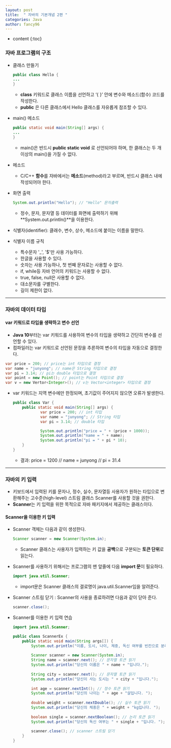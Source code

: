 ```yaml
---
layout: post
title:  " 자바의 기본개념 2편 "
categories: Java
author: fancy96
---
```

* content
  {:toc}

### 자바 프로그램의 구조

- 클래스 만들기

    ``` java
    public class Hello {
    ...
    }
    ```

    - **class** 키워드로 클래스 이름을 선언하고 ‘{ }’ 안에 변수와 메소드(함수) 코드를 작성한다.
    - **public** 은 다른 클래스에서 Hello 클래스를 자유롭게 참조할 수 있다.

- main() 메소드

    ``` java
    public static void main(String[] args) {
    ...
    }
    ```

    - main()은 반드시 **public static void** 로 선언되어야 하며, 한 클래스는 두 개 이상의 main()을 가질 수 없다.

- 메소드
    - C/C++ **함수**를 자바에서는 **메소드**(method)라고 부르며, 반드시 클래스 내에 작성되어야 한다.


- 화면 출력

    ``` java
    System.out.println("Hello"); // "Hello" 문자출력
    ```

    - 정수, 문자, 문자열 등 데이터를 화면에 출력하기 위해 **System.out.println()**을 이용한다.


- 식별자(identifier): 클래수, 변수, 상수, 메소드에 붙이는 이름을 말한다.
- 식별자 이름 규칙
    - 특수문자 '_', '$'만 사용 가능하다.
    - 한글을 사용할 수 있다.
    - 숫자는 사용 가능하나, 첫 번째 문자로는 사용할 수 없다.
    - if, while등 자바 언어의 키워드는 사용할 수 없다.
    - true, false, null은 사용할 수 없다.
    - 대소문자를 구별한다.
    - 길이 제한이 없다.

---

### 자바의 데이터 타입

#### var 키워드로 타입을 생략하고 변수 선언

- **Java 10**부터는 var 키워드를 사용하여 변수의 타입을 생략하고 간단히 변수를 선언할 수 있다.
- 컴파일러는 var 키워드로 선언된 문장을 추론하여 변수의 타입을 자동으로 결정한다.

``` java
var price = 200; // price는 int 타입으로 결정
var name = "junyong"; // name은 String 타입으로 결정
var pi = 3.14; // pi는 double 타입으로 결정
var point = new Point(); // point는 Point 타입으로 결정
var v = new Vertor<Integer>(); // v는 Vector<integer> 타입으로 결정
```

- var 키워드는 지역 변수에만 한정되며, 초기값이 주어지지 않으면 오류가 발생한다.

    ```java
    public class Var {
    	public static void main(String[] args) {
    			var price = 200; // int 타입
    			var name = "junyong"; // String 타입
    			var pi = 3.14; // double 타입
    
    			System.out.println("price = " + (price + 1000));
    			System.out.println("name = " + name);
    			System.out.println("pi = " + pi * 10);
    	}	
    }
    ```

    - 결과: price = 1200 // name = junyong // pi = 31.4

---

### 자바의 키 입력

- 키보드에서 입력된 키를 문자나, 정수, 실수, 문자열등 사용자가 원하는 타입으로 변환해주는 고수준(high-level) 스트림 클래스 Scanner를 사용할 것을 권한다.
- **Scanner**는 키 입력을 위한 목적으로 자바 패키지에서 제공하는 클래스이다.

#### Scanner을 이용한 키 입력

- Scanner 객체는 다음과 같이 생성한다.

    ``` java
    Scanner scanner = new Scanner(System.in);
    ```

    - Scanner 클래스는 사용자가 입력하는 키 값을 **공백**으로 구분되는 **토큰 단위**로 읽는다.

- Scanner를 사용하기 위해서는 프로그램의 맨 앞줄에 다음 **import 문**이 필요하다.

    ```java
    import java.util.Scanner;
    ```

    - import문은 Scanner 클래스의 결로명이 java.util.Scanner임을 알려준다.

- Scanner 스트림 닫기 : Scanner의 사용을 종료하려면 다음과 같이 닫아 준다.

    ``` java
    scanner.close();
    ```

- Scanner를 이용한 키 입력 연습

    ``` java
    import java.util.Scanner;
    
    public class ScannerEx {
    	public static void main(String args[]) {
    		System.out.println("이름, 도시, 나이, 체중, 독신 여부를 빈칸으로 분리하여 입력하세요");
    		
    		Scanner scanner = new Scanner(System.in);
    		String name = scanner.next(); // 문자열 토큰 읽기
    		System.out.println("당신의 이름은 " + name + "입니다.");
    		
    		String city = scanner.next(); // 문자열 토큰 읽기
    		System.out.println("당신이 사는 도시는 " + city + "입니다.");
    		
    		int age = scanner.nextInt(); // 정수 토큰 읽기
    		System.out.println("당신의 나이는 " + age + "살입니다. ");
    		
    		double weight = scanner.nextDouble(); // 실수 토큰 읽기
    		System.out.println("당신의 체중은 " + weight + "kg입니다. ");
    		
    		boolean single = scanner.nextBoolean(); // 논리 토큰 읽기
    		System.out.println("당신의 독신 여부는 " + single + "입니다. ");
    		
    		scanner.close(); // scanner 스트림 닫기
    	}
    }
    ```